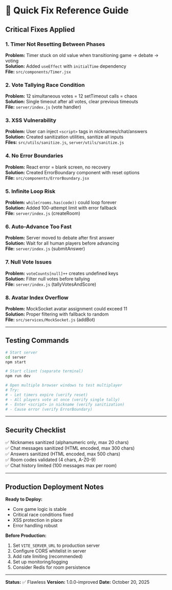 # 🎯 Quick Fix Reference Guide

## Critical Fixes Applied

### 1. Timer Not Resetting Between Phases
**Problem:** Timer stuck on old value when transitioning game → debate → voting  
**Solution:** Added `useEffect` with `initialTime` dependency  
**File:** `src/components/Timer.jsx`

### 2. Vote Tallying Race Condition
**Problem:** 12 simultaneous votes = 12 setTimeout calls = chaos  
**Solution:** Single timeout after all votes, clear previous timeouts  
**File:** `server/index.js` (vote handler)

### 3. XSS Vulnerability
**Problem:** User can inject `<script>` tags in nicknames/chat/answers  
**Solution:** Created sanitization utilities, sanitize all inputs  
**Files:** `src/utils/sanitize.js`, `server/utils/sanitize.js`

### 4. No Error Boundaries
**Problem:** React error = blank screen, no recovery  
**Solution:** Created ErrorBoundary component with reset options  
**File:** `src/components/ErrorBoundary.jsx`

### 5. Infinite Loop Risk
**Problem:** `while(rooms.has(code))` could loop forever  
**Solution:** Added 100-attempt limit with error fallback  
**File:** `server/index.js` (createRoom)

### 6. Auto-Advance Too Fast
**Problem:** Server moved to debate after first answer  
**Solution:** Wait for all human players before advancing  
**File:** `server/index.js` (submitAnswer)

### 7. Null Vote Issues
**Problem:** `voteCounts[null]++` creates undefined keys  
**Solution:** Filter null votes before tallying  
**File:** `server/index.js` (tallyVotesAndScore)

### 8. Avatar Index Overflow
**Problem:** MockSocket avatar assignment could exceed 11  
**Solution:** Proper filtering with fallback to random  
**File:** `src/services/MockSocket.js` (addBot)

---

## Testing Commands

```bash
# Start server
cd server
npm start

# Start client (separate terminal)
npm run dev

# Open multiple browser windows to test multiplayer
# Try:
# - Let timers expire (verify reset)
# - All players vote at once (verify single tally)
# - Enter <script> in nickname (verify sanitization)
# - Cause error (verify ErrorBoundary)
```

---

## Security Checklist

✅ Nicknames sanitized (alphanumeric only, max 20 chars)  
✅ Chat messages sanitized (HTML encoded, max 300 chars)  
✅ Answers sanitized (HTML encoded, max 500 chars)  
✅ Room codes validated (4 chars, A-Z0-9)  
✅ Chat history limited (100 messages max per room)  

---

## Production Deployment Notes

**Ready to Deploy:**
- Core game logic is stable
- Critical race conditions fixed
- XSS protection in place
- Error handling robust

**Before Production:**
1. Set `VITE_SERVER_URL` to production server
2. Configure CORS whitelist in server
3. Add rate limiting (recommended)
4. Set up monitoring/logging
5. Consider Redis for room persistence

---

**Status:** ✅ Flawless
**Version:** 1.0.0-improved
**Date:** October 20, 2025

